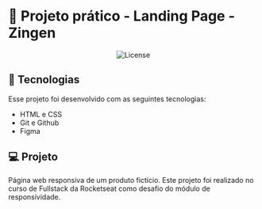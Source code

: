<h1> 🚀 Projeto prático - Landing Page - Zingen</h1>

<p align="center">
  <img alt="License" src="">
</p>


## 🚀 Tecnologias

Esse projeto foi desenvolvido com as seguintes tecnologias:

- HTML e CSS
- Git e Github
- Figma


## 💻 Projeto

Página web responsiva de um produto fictício. 
Este projeto foi realizado no curso de Fullstack da Rocketseat como desafio do módulo de responsividade.
